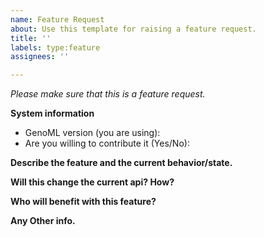 ```yaml
---
name: Feature Request
about: Use this template for raising a feature request.
title: ''
labels: type:feature
assignees: ''

---
```


<em>Please make sure that this is a feature request.</em>

**System information**
- GenoML version (you are using):
- Are you willing to contribute it (Yes/No):



**Describe the feature and the current behavior/state.**

**Will this change the current api? How?**

**Who will benefit with this feature?**

**Any Other info.**
